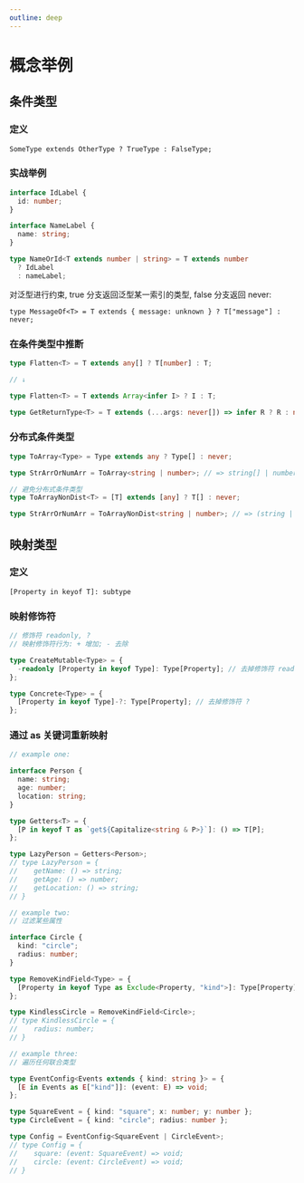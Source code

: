 ```yaml
---
outline: deep
---
```


# 概念举例

## 条件类型

### 定义

`SomeType extends OtherType ? TrueType : FalseType;`

### 实战举例

```typescript
interface IdLabel {
  id: number;
}

interface NameLabel {
  name: string;
}

type NameOrId<T extends number | string> = T extends number
  ? IdLabel
  : nameLabel;
```

对泛型进行约束, true 分支返回泛型某一索引的类型, false 分支返回 never:

`type MessageOf<T> = T extends { message: unknown } ? T["message"] : never;`

### 在条件类型中推断

```typescript
type Flatten<T> = T extends any[] ? T[number] : T;

// ↓

type Flatten<T> = T extends Array<infer I> ? I : T;

type GetReturnType<T> = T extends (...args: never[]) => infer R ? R : never;
```

### 分布式条件类型

```typescript
type ToArray<Type> = Type extends any ? Type[] : never;

type StrArrOrNumArr = ToArray<string | number>; // => string[] | number[]

// 避免分布式条件类型
type ToArrayNonDist<T> = [T] extends [any] ? T[] : never;

type StrArrOrNumArr = ToArrayNonDist<string | number>; // => (string | number)[]
```

## 映射类型

### 定义

`[Property in keyof T]: subtype`

### 映射修饰符

```typescript
// 修饰符 readonly, ?
// 映射修饰符行为: + 增加; - 去除

type CreateMutable<Type> = {
  -readonly [Property in keyof Type]: Type[Property]; // 去掉修饰符 readonly
};

type Concrete<Type> = {
  [Property in keyof Type]-?: Type[Property]; // 去掉修饰符 ?
};
```

### 通过 as 关键词重新映射

```typescript
// example one:

interface Person {
  name: string;
  age: number;
  location: string;
}

type Getters<T> = {
  [P in keyof T as `get${Capitalize<string & P>}`]: () => T[P];
};

type LazyPerson = Getters<Person>;
// type LazyPerson = {
//    getName: () => string;
//    getAge: () => number;
//    getLocation: () => string;
// }

// example two:
// 过滤某些属性

interface Circle {
  kind: "circle";
  radius: number;
}

type RemoveKindField<Type> = {
  [Property in keyof Type as Exclude<Property, "kind">]: Type[Property];
};

type KindlessCircle = RemoveKindField<Circle>;
// type KindlessCircle = {
//    radius: number;
// }

// example three:
// 遍历任何联合类型

type EventConfig<Events extends { kind: string }> = {
  [E in Events as E["kind"]]: (event: E) => void;
};

type SquareEvent = { kind: "square"; x: number; y: number };
type CircleEvent = { kind: "circle"; radius: number };

type Config = EventConfig<SquareEvent | CircleEvent>;
// type Config = {
//    square: (event: SquareEvent) => void;
//    circle: (event: CircleEvent) => void;
// }
```
